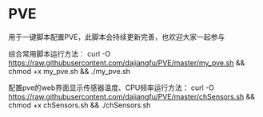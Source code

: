 # PVE

用于一键脚本配置PVE，此脚本会持续更新完善，也欢迎大家一起参与

综合常用脚本运行方法：
curl -O https://raw.githubusercontent.com/dajiangfu/PVE/master/my_pve.sh && chmod +x my_pve.sh && ./my_pve.sh

配置pve的web界面显示传感器温度、CPU频率运行方法：
curl -O https://raw.githubusercontent.com/dajiangfu/PVE/master/chSensors.sh && chmod +x chSensors.sh && ./chSensors.sh

